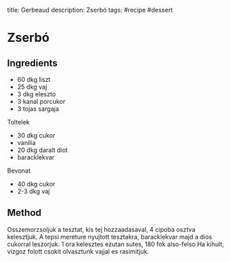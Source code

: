 title: Gerbeaud
description: Zserbó
tags: #recipe #dessert

Zserbó
==

Ingredients
--

* 60 dkg liszt
* 25 dkg vaj
* 3 dkg eleszto
* 3 kanal porcukor
* 3 tojas sargaja

Toltelek

* 30 dkg cukor
* vanilia
* 20 dkg daralt diot
* baracklekvar

Bevonat

* 40 dkg cukor
* 2-3 dkg vaj

Method
--

Osszemorzsoljuk a tesztat, kis tej hozzaadasaval, 4 cipoba osztva kelesztjuk.
A tepsi mereture nyujtott tesztakra, baracklekvar majd a dios cukorral leszorjuk.
1 ora kelesztes ezutan sutes, 180 fok also-felso
Ha kihult, vizgoz folott csokit olvasztunk vajjal es rasimitjuk.



